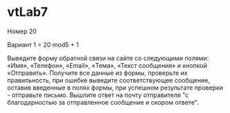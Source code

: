 # vtLab7

Номер 20

Вариант 1 = 20 mod5 + 1

Выведите форму обратной связи на сайте со следующими полями: «Имя», «Телефон», «Email», «Тема», «Текст сообщения» и кнопкой «Отправить». Получите все данные из формы, проверьте их правильность, при ошибке выведите соответствующее сообщение, оставив введенные в полях формы, при успешном результате проверки - отправьте письмо. Вышлите ответ на почту отправителя "с благодарностью за отправленное сообщение и скором ответе".
